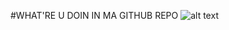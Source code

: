 #WHAT'RE U DOIN IN MA GITHUB REPO
![alt text](https://m.media-amazon.com/images/I/61aEO9vmTeL._AC_UY445_.jpg)
